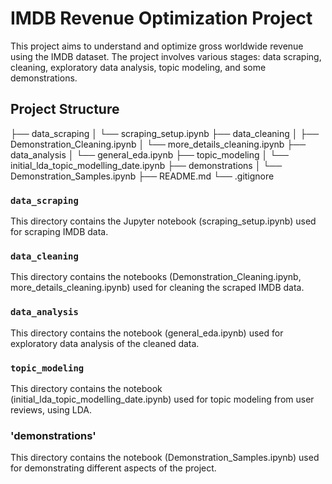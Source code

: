 # IMDB Revenue Optimization Project

This project aims to understand and optimize gross worldwide revenue using the IMDB dataset. The project involves various stages: data scraping, cleaning, exploratory data analysis, topic modeling, and some demonstrations.


## Project Structure
├── data_scraping
│   └── scraping_setup.ipynb
├── data_cleaning
│   ├── Demonstration_Cleaning.ipynb
│   └── more_details_cleaning.ipynb
├── data_analysis
│   └── general_eda.ipynb
├── topic_modeling
│   └── initial_lda_topic_modelling_date.ipynb
├── demonstrations
│   └── Demonstration_Samples.ipynb
├── README.md
└── .gitignore


### `data_scraping`
This directory contains the Jupyter notebook (scraping_setup.ipynb) used for scraping IMDB data.

### `data_cleaning`
This directory contains the notebooks (Demonstration_Cleaning.ipynb, more_details_cleaning.ipynb) used for cleaning the scraped IMDB data.


### `data_analysis`
This directory contains the notebook (general_eda.ipynb) used for exploratory data analysis of the cleaned data.

### `topic_modeling`
This directory contains the notebook (initial_lda_topic_modelling_date.ipynb) used for topic modeling from user reviews, using LDA.


### 'demonstrations'
This directory contains the notebook (Demonstration_Samples.ipynb) used for demonstrating different aspects of the project.
